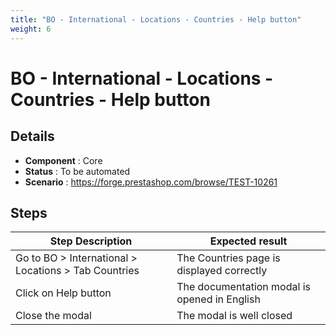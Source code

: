```yaml
---
title: "BO - International - Locations - Countries - Help button"
weight: 6
---
```


# BO - International - Locations - Countries - Help button
## Details
* **Component** : Core
* **Status** : To be automated
* **Scenario** : https://forge.prestashop.com/browse/TEST-10261

## Steps
| Step Description | Expected result |
| ----- | ----- |
| Go to BO > International > Locations > Tab Countries | The Countries page is displayed correctly |
| Click on Help button | The documentation modal is opened in English |
| Close the modal | The modal is well closed |
